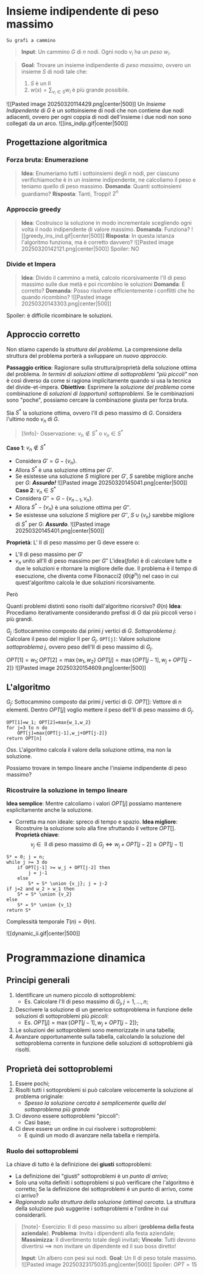 # Insieme indipendente di peso massimo
	Su grafi a cammino
>**Input**: Un cammino $G$ di $n$ nodi. Ogni nodo $v_i$ ha un *peso* $w_i$.

>**Goal**: Trovare un insieme indipendente di *peso massimo*, ovvero un insieme $S$ di nodi tale che:
>1. $S$ è un II
>2. $w(s)=\sum_{v_i\in S} w_i$ è più grande possibile.

![[Pasted image 20250320114429.png|center|500]]
Un *Insieme Indipendente* di $G$ è un sottoinsieme di nodi che non contiene due nodi adiacenti, ovvero per ogni coppia di nodi dell'insieme i due nodi non sono collegati da un arco.
![[ins_indip.gif|center|500]]
## Progettazione algoritmica
### Forza bruta: Enumerazione

>**Idea**: Enumeriamo tutti i sottoinsiemi degli $n$ nodi, per ciascuno verifichiamoche è in un insieme indipendente, ne calcoliamo il peso e teniamo quello di peso massimo.
>**Domanda**: Quanti sottoinsiemi guardiamo?
>**Risposta**: Tanti, Troppi! $2^n$

### Approccio greedy

>**Idea**: Costruisco la soluzione in modo incrementale scegliendo ogni volta il nodo indipendente di valore massimo.
>**Domanda**: Funziona?
![[greedy_ins_ind.gif|center|500]]
>**Risposta**: In questa istanza l'algoritmo funziona, ma è corretto davvero?
![[Pasted image 20250320142121.png|center|500]]
>Spoiler: NO

### Divide et Impera
>**Idea**: Divido il cammino a metà, calcolo ricorsivamente l'II di peso massimo sulle due metà e poi ricombino le soluzioni
>**Domanda**: È corretto?
>**Domanda**: Posso risolvere efficientemente i conflitti che ho quando ricombino?
![[Pasted image 20250320143303.png|center|500]]

Spoiler: è difficile ricombinare le soluzioni.
## Approccio corretto

Non stiamo capendo la *struttura del problema*. La comprensione della struttura del problema porterà a sviluppare un *nuovo approccio*.

**Passaggio critico**: Ragionare sulla struttura/proprietà della soluzione ottima del problema.
*In termini di soluzioni ottime di sottoproblemi "più piccoli"* non è così diverso da come si ragiona implicitamente quando si usa la tecnica del divide-et-impera.
**Obiettivo**: Esprimere la *soluzione del problema* come combinazione di *soluzioni di (opportuni) sottoproblemi*. Se le combinazioni sono "poche", possiamo cercare la combinazione giusta per forza bruta.

Sia $S^*$ la soluzione ottima, ovvero l'II di peso massimo di $G$. Considera l'ultimo nodo $v_n$ di $G$.

>[!info]- Osservazione: $v_n\not\in S^*$ o $v_n\in S^*$

**Caso 1**: $v_n\not\in S^*$
- Considera $G'=G-\{v_n\}$.
- Allora $S^*$ è una soluzione ottima per $G'$.
- Se esistesse una soluzione $S$ migliore per $G'$, $S$ sarebbe migliore anche per $G$: ***Assurdo!*** 
![[Pasted image 20250320145041.png|center|500]]
**Caso 2**: $v_n\in S^*$
- Considera $G''=G-\{v_{n-1},v_n\}$.
- Allora $S^*-\{v_n\}$ è una soluzione ottima per $G''$.
- Se esistesse una soluzione $S$ migliore per $G''$, $S\cup\{v_n\}$ sarebbe migliore di $S^*$ per G: ***Assurdo***.
![[Pasted image 20250320145401.png|center|500]]

**Proprietà**: L' II di peso massimo per G deve essere o:
- L'II di peso massimo per $G'$
- $v_n$ unito all'II di peso massimo per $G''$
L'idea(*folle*) è di calcolare tutte e due le soluzioni e ritornare la migliore delle due. Il problema è il tempo di esecuzione, che diventa come Fibonacci2 ($\Theta(\phi^n)$) nel caso in cui quest'algoritmo calcola le due soluzioni ricorsivamente.

Però

Quanti problemi distinti sono risolti dall'algoritmo ricorsivo? $\Theta(n)$
**Idea**: Procediamo iterativamente considerando prefissi di $G$ dai più piccoli verso i più grandi.

$G_j$ :Sottocammino composto dai primi $j$ vertici di $G$.
*Sottoproblema* $j$: Calcolare il peso del miglior II per $G_j$.
`OPT[j]`: Valore soluzione *sottoproblema* $j$, ovvero peso dell'II di peso massimo di $G_j$.

$OPT[1]=w_1;OPT[2]=\max\{w_1,w_2\}$ 
$OPT[j]=\max\{OPT[j-1],w_j+OPT[j-2]\}$
![[Pasted image 20250320154609.png|center|500]]

## L'algoritmo
$G_j$: Sottocammino composto dai primi $j$ vertici di $G$.
$OPT[]$: Vettore di $n$ elementi.
Dentro $OPT[j]$ voglio mettere il peso dell'II di peso massimo di $G_j$.

```pseudo
OPT[1]=w_1; OPT[2]=max{w_1,w_2}
for j=3 to n do
	OPT[j]=max{OPT[j-1],w_j+OPT[j-2]}
return OPT[n]
```

*Oss*. L'algoritmo calcola il valore della soluzione ottima, ma non la soluzione.

Possiamo trovare in tempo lineare anche l'insieme indipendente di peso massimo?

### Ricostruire la soluzione in tempo lineare
**Idea semplice**: Mentre calcoliamo i valori $OPT[j]$ possiamo mantenere esplicitamente anche la soluzione.
- Corretta ma non ideale: spreco di tempo e spazio.
**Idea migliore**: Ricostruire la soluzione solo alla fine sfruttando il vettore $OPT[]$.
**Proprietà chiave**:$$v_j\in\text{ II di peso massimo di }G_j\iff w_j+OPT[j-2]\ge OPT[j-1]$$
```pseudo
S* = 0; j = n;
while j >= 3 do
	if OPT[j-1] >= w_j + OPT[j-2] then
		j = j-1
	else
		S* = S* \union {v_j}; j = j-2
if j=2 and w_2 > w_1 then
	S* = S* \union {v_2}
else
	S* = S* \union {v_1}
return S*
```

Complessità temporale $T(n)=\Theta(n)$.

![[dynamic_ii.gif|center|500]]
# Programmazione dinamica
## Principi generali
1. Identificare un numero piccolo di sottoproblemi:
	- Es. Calcolare l'II di peso massimo di $G_j, j=1,...,n$;
2. Descrivere la soluzione di un generico sottoproblema in funzione delle soluzioni di sottoproblemi più *piccoli*:
	- Es. $OPT[j]=\max\{OPT[j-1], w_j+OPT[j-2]\}$;
3. Le soluzioni dei sottoproblemi sono memorizzate in una tabella;
4. Avanzare opportunamente sulla tabella, calcolando la soluzione del sottoproblema corrente in funzione delle soluzioni di sottoproblemi già risolti.
## Proprietà dei sottoproblemi
1. Essere pochi;
2. Risolti tutti i sottoproblemi si può calcolare velocemente la soluzione al problema originale:
	- *Spesso la soluzione cercata è semplicemente quella del sottoproblema più grande*
3. Ci devono essere sottoproblemi "piccoli":
	- Casi base;
4. Ci deve essere un ordine in cui risolvere i sottoproblemi:
	- E quindi un modo di avanzare nella tabella e riempirla.
### Ruolo dei sottoproblemi
La chiave di tutto è la definizione dei **giusti** sottoproblemi:
- La definizione dei "giusti" sottoproblemi è un *punto di arrivo*;
- Solo una volta definiti i sottoproblemi si può verificare che l'algoritmo è corretto;
Se la definizione dei sottoproblemi è un punto di arrivo, come ci arrivo?
- *Ragionando sulla struttura della soluzione (ottima) cercata*.
La struttura della soluzione può suggerire i sottoproblemi e l'ordine in cui considerarli.

>[!note]- Esercizio: II di peso massimo su alberi (**problema della festa aziendale**).
>**Problema**: Invita i dipendenti alla festa aziendale;
>**Massimizza**: Il divertimento totale degli invitati;
>**Vincolo**: Tutti devono divertirsi $\implies$ non invitare un dipendente ed il suo boss diretto!
>
>**Input**: Un albero con pesi sui nodi.
>**Goal**: Un II di peso totale massimo.
>![[Pasted image 20250323175035.png|center|500]]
>Spoiler: $OPT=15$


